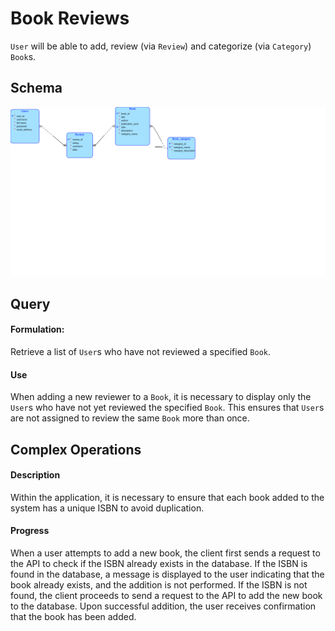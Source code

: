 # Book Reviews
`User` will be able to add, review (via `Review`) and categorize (via `Category`) `Book`s.

## Schema
![Schema](diagram.png)

## Query
#### Formulation:
Retrieve a list of `User`s who have not reviewed a specified `Book`.

#### Use
When adding a new reviewer to a `Book`, it is necessary to display only the `User`s who have not yet reviewed the specified `Book`. This ensures that `User`s are not assigned to review the same `Book` more than once.

## Complex Operations
#### Description
Within the application, it is necessary to ensure that each book added to the system has a unique ISBN to avoid duplication.

#### Progress
When a user attempts to add a new book, the client first sends a request to the API to check if the ISBN already exists in the database. If the ISBN is found in the database, a message is displayed to the user indicating that the book already exists, and the addition is not performed. If the ISBN is not found, the client proceeds to send a request to the API to add the new book to the database. Upon successful addition, the user receives confirmation that the book has been added.